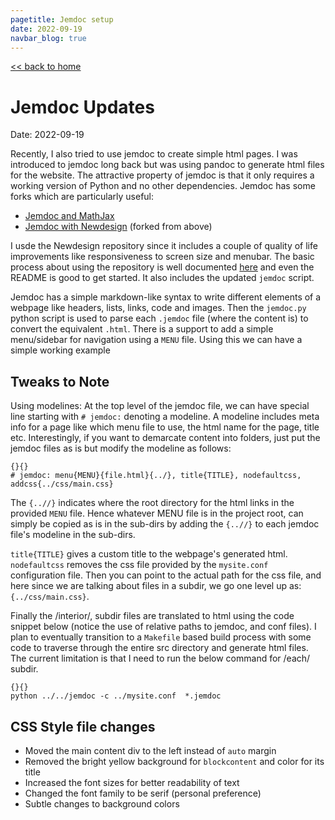 ```yaml
---
pagetitle: Jemdoc setup
date: 2022-09-19
navbar_blog: true
---
```


[<< back to home](../notes.md)

# Jemdoc Updates

Date: 2022-09-19

Recently, I also tried to use jemdoc to create simple html pages.
I was introduced to jemdoc long back but was using pandoc to generate html 
files for the website. The attractive property of jemdoc is that it only requires a
working version of Python and no other dependencies. Jemdoc has some forks which are 
particularly useful:

- [Jemdoc and MathJax](https://github.com/wsshin/jemdoc_mathjax )
- [Jemdoc with Newdesign](https://github.com/szl2/jemdoc-new-design) (forked from above)

I usde the Newdesign repository since it includes a couple of quality
of life improvements like responsiveness to screen size and menubar. The basic process
about using the repository is well documented 
[here](https://szl2.github.io/jemdoc-new-design/www/index.html) and even the README is
good to get started. It also includes the updated `jemdoc` script.

Jemdoc has a simple markdown-like syntax to write different elements of a webpage like
headers, lists, links, code and images. Then the `jemdoc.py` python script is used to
parse each `.jemdoc` file (where the content is) to convert the equivalent `.html`.
There is a support to add a simple menu/sidebar for navigation using a `MENU` file. Using
this we can have a simple working example


## Tweaks to Note

Using modelines: At the top level of the jemdoc file, we can have special line starting
with `# jemdoc:` denoting a modeline. A modeline includes meta info for a page like 
which menu file to use, the html name for the page, title etc. 
Interestingly, if you want to demarcate content into folders, just put the jemdoc files
as is but modify the modeline as follows:

~~~
{}{}
# jemdoc: menu{MENU}{file.html}{../}, title{TITLE}, nodefaultcss, addcss{../css/main.css}
~~~

The `{..//}` indicates where the root directory for the html links in the provided `MENU` 
file. Hence whatever MENU file is in the project root, can simply be copied as is in the
sub-dirs by adding the `{..//}` to each jemdoc file's modeline in the sub-dirs.

`title{TITLE}` gives a custom title to the webpage's generated html. `nodefaultcss`
removes the css file provided by the `mysite.conf` configuration file. Then you can
point to the actual path for the css file, and here since we are talking about files in a
subdir, we go one level up as: `{../css/main.css}`. 

Finally the /interior/, subdir files are translated to html using the code snippet below
(notice the use of relative paths to jemdoc, and conf files). I plan to eventually 
transition to a `Makefile` based build process with some code to traverse through the 
entire src directory and generate html files. The current limitation is that I need to
run the below command for /each/ subdir.

~~~
{}{}
python ../../jemdoc -c ../mysite.conf  *.jemdoc
~~~


## CSS Style file changes

- Moved the main content div to the left instead of `auto` margin
- Removed the bright yellow background for `blockcontent` and color for its title
- Increased the font sizes for better readability of text
- Changed the font family to be serif (personal preference)
- Subtle changes to background colors


